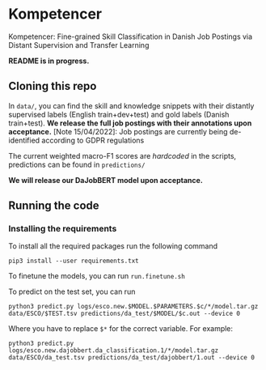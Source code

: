 # Kompetencer
Kompetencer: Fine-grained Skill Classification in Danish Job Postings via Distant Supervision and Transfer Learning

**README is in progress.**

## Cloning this repo

In `data/`, you can find the skill and knowledge snippets with their distantly supervised labels (English train+dev+test)
and gold labels (Danish train+test).
**We release the full job postings with their annotations upon acceptance.**
[Note 15/04/2022]: Job postings are currently being de-identified according to GDPR regulations

The current weighted macro-F1 scores are *hardcoded* in the scripts, predictions can be found in `predictions/`

**We will release our DaJobBERT model upon acceptance.**

## Running the code

### Installing the requirements

To install all the required packages run the following command

```
pip3 install --user requirements.txt
```
To finetune the models, you can run `run.finetune.sh`

To predict on the test set, you can run 
```
python3 predict.py logs/esco.new.$MODEL.$PARAMETERS.$c/*/model.tar.gz data/ESCO/$TEST.tsv predictions/da_test/$MODEL/$c.out --device 0
```

Where you have to replace `$*` for the correct variable. For example:
```
python3 predict.py logs/esco.new.dajobbert.da_classification.1/*/model.tar.gz data/ESCO/da_test.tsv predictions/da_test/dajobbert/1.out --device 0
```
